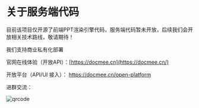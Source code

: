 # 关于服务端代码

目前该项目仅开源了前端PPT渲染引擎代码，服务端代码暂未开放，后续我们会开放相关技术路线，敬请期待！



我们支持商业私有化部署

官网在线体验（开放API）：[https://docmee.cn](https://docmee.cn/)

开放平台（API/UI 接入）： https://docmee.cn/open-platform



进群交流：

![qrcode](https://metasign-public.oss-cn-shanghai.aliyuncs.com/github/contact_me_qr.png)